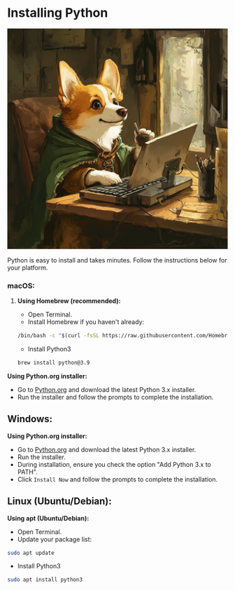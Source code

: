 # Installing Python

![Cover Image](assets/installing.png)

Python is easy to install and takes minutes. Follow the instructions below for your platform.

### macOS:

1. **Using Homebrew (recommended):**

   - Open Terminal.
   - Install Homebrew if you haven't already:

   ```bash
   /bin/bash -c "$(curl -fsSL https://raw.githubusercontent.com/Homebrew/install/HEAD/install.sh)"
   ```

   - Install Python3

   ```bash
   brew install python@3.9
   ```

**Using Python.org installer:**

- Go to [Python.org](https://www.python.org/downloads/) and download the latest Python 3.x installer.
- Run the installer and follow the prompts to complete the installation.

## Windows:

**Using Python.org installer:**

- Go to [Python.org](https://www.python.org/downloads/windows/) and download the latest Python 3.x installer.
- Run the installer.
- During installation, ensure you check the option "Add Python 3.x to PATH".
- Click `Install Now` and follow the prompts to complete the installation.

## Linux (Ubuntu/Debian):

**Using apt (Ubuntu/Debian):**

- Open Terminal.
- Update your package list:

```bash
sudo apt update
```

- Install Python3

```bash
sudo apt install python3
```
